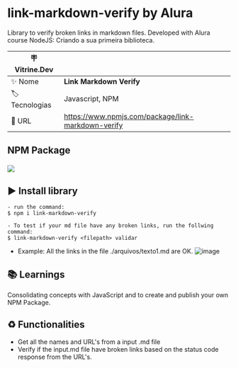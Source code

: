 # link-markdown-verify by Alura

Library to verify broken links in markdown files. Developed with Alura course NodeJS: Criando a sua primeira biblioteca.

| :placard: Vitrine.Dev |     |
| -------------  | --- |
| :sparkles: Nome        | **Link Markdown Verify**
| :label: Tecnologias | Javascript, NPM
| :rocket: URL         | https://www.npmjs.com/package/link-markdown-verify

## <p> NPM Package </p>

![](https://user-images.githubusercontent.com/64661100/205508362-cc763c8e-e824-438f-a586-f35d6fd8fdf0.png?text=imagem+lindona+do+meu+projeto#vitrinedev)

## ▶️ Install library
 
   ```
   - run the command:
   $ npm i link-markdown-verify
   
   - To test if your md file have any broken links, run the follwing command:
   $ link-markdown-verify <filepath> validar
   ```
   - Example: All the links in the file ./arquivos/texto1.md are OK.
   ![image](https://user-images.githubusercontent.com/64661100/205508611-207dd46d-f2fd-4f6a-9fae-2dc32b024c57.png)

   
 
## 📚 Learnings

Consolidating concepts with JavaScript and to create and publish your own NPM Package.

## ♻️ Functionalities

- Get all the names and URL's from a input .md file
- Verify if the input.md file have broken links based on the status code response from the URL's.
